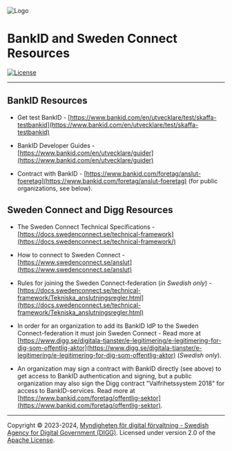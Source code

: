 ![Logo](images/sweden-connect.png)

# BankID and Sweden Connect Resources

[![License](https://img.shields.io/badge/License-Apache%202.0-blue.svg)](https://opensource.org/licenses/Apache-2.0)

-----

## BankID Resources

- Get test BankID - [https://www.bankid.com/en/utvecklare/test/skaffa-testbankid](https://www.bankid.com/en/utvecklare/test/skaffa-testbankid)

- BankID Developer Guides - [https://www.bankid.com/en/utvecklare/guider](https://www.bankid.com/en/utvecklare/guider)

- Contract with BankID - [https://www.bankid.com/foretag/anslut-foeretag](https://www.bankid.com/foretag/anslut-foeretag) (for public organizations, see below).

## Sweden Connect and Digg Resources

- The Sweden Connect Technical Specifications - [https://docs.swedenconnect.se/technical-framework](https://docs.swedenconnect.se/technical-framework/)

- How to connect to Sweden Connect - [https://www.swedenconnect.se/anslut](https://www.swedenconnect.se/anslut)

- Rules for joining the Sweden Connect-federation (*in Swedish only*) - [https://docs.swedenconnect.se/technical-framework/Tekniska_anslutningsregler.html](https://docs.swedenconnect.se/technical-framework/Tekniska_anslutningsregler.html)

- In order for an organization to add its BankID IdP to the Sweden Connect-federation it must join Sweden Connect - Read more at [https://www.digg.se/digitala-tjanster/e-legitimering/e-legitimering-for-dig-som-offentlig-aktor](https://www.digg.se/digitala-tjanster/e-legitimering/e-legitimering-for-dig-som-offentlig-aktor) (*Swedish only*).

- An organization may sign a contract with BankID directly (see above) to get access to BankID 
authentication and signing, but a public organization may also sign the Digg contract "Valfrihetssystem 2018" for access to BankID-services. Read more at [https://www.bankid.com/foretag/offentlig-sektor](https://www.bankid.com/foretag/offentlig-sektor).

---

Copyright &copy; 2023-2024, [Myndigheten för digital förvaltning - Swedish Agency for Digital Government (DIGG)](http://www.digg.se). Licensed under version 2.0 of the [Apache License](http://www.apache.org/licenses/LICENSE-2.0).